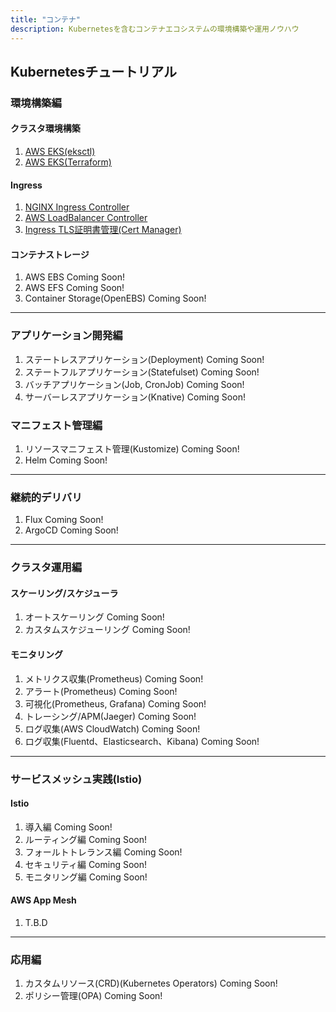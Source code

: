 ```yaml
---
title: "コンテナ"
description: Kubernetesを含むコンテナエコシステムの環境構築や運用ノウハウ
---
```


## Kubernetesチュートリアル

### 環境構築編
#### クラスタ環境構築
1. [AWS EKS(eksctl)](/containers/k8s/tutorial/infra/aws-eks-eksctl)
2. [AWS EKS(Terraform)](/containers/k8s/tutorial/infra/aws-eks-terraform)

#### Ingress
1. [NGINX Ingress Controller](/containers/k8s/tutorial/env/ingress-nginx)
2. [AWS LoadBalancer Controller](/containers/k8s/tutorial/env/ingress-alb)
3. [Ingress TLS証明書管理(Cert Manager)](/containers/k8s/tutorial/env/cert)

#### コンテナストレージ
1. AWS EBS Coming Soon!
2. AWS EFS Coming Soon!
3. Container Storage(OpenEBS) Coming Soon!

---

### アプリケーション開発編
1. ステートレスアプリケーション(Deployment) Coming Soon!
2. ステートフルアプリケーション(Statefulset) Coming Soon!
3. バッチアプリケーション(Job, CronJob) Coming Soon!
4. サーバーレスアプリケーション(Knative) Coming Soon!

### マニフェスト管理編
1. リソースマニフェスト管理(Kustomize) Coming Soon!
2. Helm Coming Soon!

---

### 継続的デリバリ
1. Flux Coming Soon!
2. ArgoCD Coming Soon!

---

### クラスタ運用編

#### スケーリング/スケジューラ
1. オートスケーリング Coming Soon!
2. カスタムスケジューリング Coming Soon!

#### モニタリング
1. メトリクス収集(Prometheus) Coming Soon!
2. アラート(Prometheus) Coming Soon!
3. 可視化(Prometheus, Grafana) Coming Soon!
4. トレーシング/APM(Jaeger) Coming Soon!
5. ログ収集(AWS CloudWatch) Coming Soon!
6. ログ収集(Fluentd、Elasticsearch、Kibana) Coming Soon!

---

### サービスメッシュ実践(Istio)
#### Istio
1. 導入編 Coming Soon!
1. ルーティング編 Coming Soon!
1. フォールトトレランス編 Coming Soon!
1. セキュリティ編 Coming Soon!
1. モニタリング編 Coming Soon!

#### AWS App Mesh
1. T.B.D

---

### 応用編
1. カスタムリソース(CRD)(Kubernetes Operators) Coming Soon!
1. ポリシー管理(OPA) Coming Soon!
